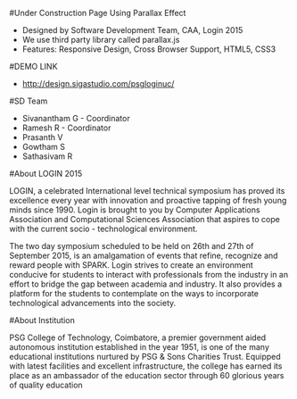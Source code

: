 #Under Construction Page Using Parallax Effect

- Designed by Software Development Team, CAA, Login 2015
- We use third party library called parallax.js
- Features: Responsive Design, Cross Browser Support, HTML5, CSS3

#DEMO LINK

- http://design.sigastudio.com/psgloginuc/

#SD Team

- Sivanantham G - Coordinator
- Ramesh R - Coordinator
- Prasanth V
- Gowtham S
- Sathasivam R

#About LOGIN 2015

LOGIN, a celebrated International level technical symposium has proved its excellence every year with innovation and proactive tapping of fresh young minds since 1990. Login is brought to you by Computer Applications Association and Computational Sciences Association that aspires to cope with the current socio - technological environment.

The two day symposium scheduled to be held on 26th and 27th of September 2015, is an amalgamation of events that refine, recognize and reward people with SPARK. Login strives to create an environment conducive for students to interact with professionals from the industry in an effort to bridge the gap between academia and industry. It also provides a platform for the students to contemplate on the ways to incorporate technological advancements into the society.

#About Institution

PSG College of Technology, Coimbatore, a premier government aided autonomous institution established in the year 1951, is one of the many educational institutions nurtured by PSG & Sons Charities Trust. Equipped with latest facilities and excellent infrastructure, the college has earned its place as an ambassador of the education sector through 60 glorious years of quality education
